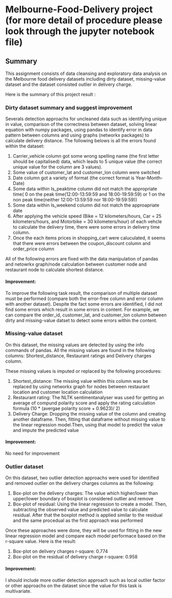 # Melbourne-Food-Delivery project (for more detail of procedure please look through the jupyter notebook file)

## Summary

This assignment consists of data cleansing and exploratory data analysis on the Melbourne food delivery datasets including dirty dataset, missing-value
dataset and the dataset consisted outlier in delivery charge.

Here is the summary of this project result :

### Dirty dataset summary and suggest improvement
Severals detection approachs for uncleaned data such as identifying unique in value, comparison of the correctness between dataset, solving linear equation with numpy
packages, using pandas to identify error in data pattern between columns and using graphs (networkx packages) to calculate delivery distance. The following belows is all the errors found within the dataset:

1. Carrier_vehicle column got some wrong spelling name (the first letter should be capitalised) data, which leads to 5 unique value (the correct unique value for the column are 3 values). 
2. Some value of customer_lat and customer_lon column were switched
3. Date column got a variety of format (the correct format is Year-Month-Date)
4. Some data within Is_peaktime column did not match the appropriate time( 0 on the peak time(12:00-13:59:59 and 18:00-19:59:59) or 1 on the non peak time(neither 12:00-13:59:59 nor 18:00-19:59:59))
5. Some data within Is_weekend column did not match the approapriate date
6. After applying the vehicle speed (Bike = 12 kilometers/hours, Car = 25 kilometers/hours, and Motorbike = 30 kilometers/hour) of each vehcle to calculate the delivery time, there were some errors in delivery time column.
7. Once the each items prices in shopping_cart were caluculated, it seems that there were errors between the coupon_discount column and order_price column

All of the following errors are fixed with the data manipulation of pandas and netowrkx graph/node calculation between customer node and restaurant node to calculate shortest distance.

#### Improvement:
To improve the following task result, the comparison of multiple dataset must be performed (compare both the error-free column and error column with another dataset). Despite the fact some errors are identified, I did not find some errors which result in some errors in content. For example, we can compare the order_id, customer_lat, and customer_lon column between dirty and missing-value datset to detect some errors within the content.


### Missing-value dataset
On this dataset, the missing values are detected by using the info commands of pandas. All the missing values are found in the following columns: Shortest_distance, Restaurant ratings and Delivery charges column.

These missing values is imputed or replaced by the following procedures:

1. Shortest_distance: The missing value within this column was be replaced by using networkx graph for nodes between restaurant location and customer location calculation
2. Restaurant rating: The NLTK sentimentanalyser was used for getting an average of compund polarity score and apply the rating calculation formula (10 * (avergae polarity score + 0.9623)/ 2)
3. Delivery Charge: Dropping the missing value of the column and creating another dataframe. Then, fitting that dataframe without missing value to the linear regression model.Then, using that model to predict the value and impute the predicted value

#### Improvement: 
No need for improvement

### Outlier dataset
On this dataset, two outlier detection approachs were used for identified and removed outlier on the delivery charges columns as the following:

1. Box-plot on the delivery charges: The value which higher/lower than upper/lower boundary of boxplot is considered outlier and remove
2. Box-plot of residual: Using the linear regression to create a model. Then, subtracting the observed value and predicted value to calculate residual. After that the boxplot method is applied similar to the residual and the same procedual as the first approach was performed

Once these approaches were done, they will be used for fitting in the new linear regression model and compare each model performace based on the r-square value.
Here is the result:

1. Box-plot on delivery charges r-square: 0.774
2. Box-plot on the residual of delivery charge r-square: 0.958

#### Improvement:
I should include more outlier detection approach such as local outlier factor or other approachs on the dataset since the value for this task is multivariate.



